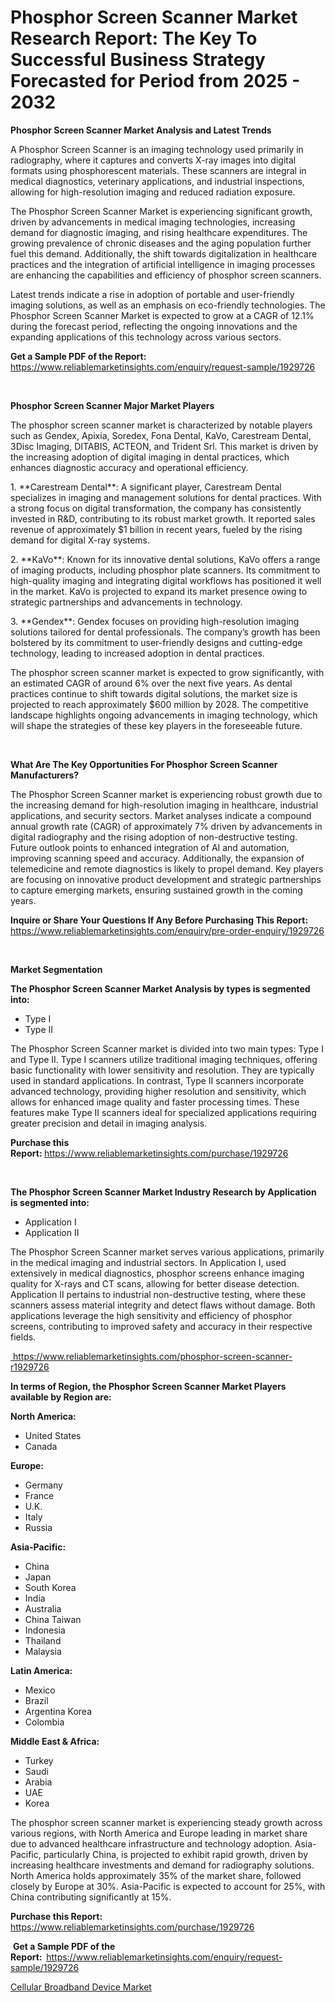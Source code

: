 <p><h1>Phosphor Screen Scanner Market Research Report: The Key To Successful Business Strategy Forecasted for Period from 2025 - 2032</h1></p><p><strong>Phosphor Screen Scanner Market Analysis and Latest Trends</strong></p>
<p><p>A Phosphor Screen Scanner is an imaging technology used primarily in radiography, where it captures and converts X-ray images into digital formats using phosphorescent materials. These scanners are integral in medical diagnostics, veterinary applications, and industrial inspections, allowing for high-resolution imaging and reduced radiation exposure.</p><p>The Phosphor Screen Scanner Market is experiencing significant growth, driven by advancements in medical imaging technologies, increasing demand for diagnostic imaging, and rising healthcare expenditures. The growing prevalence of chronic diseases and the aging population further fuel this demand. Additionally, the shift towards digitalization in healthcare practices and the integration of artificial intelligence in imaging processes are enhancing the capabilities and efficiency of phosphor screen scanners.</p><p>Latest trends indicate a rise in adoption of portable and user-friendly imaging solutions, as well as an emphasis on eco-friendly technologies. The Phosphor Screen Scanner Market is expected to grow at a CAGR of 12.1% during the forecast period, reflecting the ongoing innovations and the expanding applications of this technology across various sectors.</p></p>
<p><strong>Get a Sample PDF of the Report:&nbsp;</strong> <a href="https://www.reliablemarketinsights.com/enquiry/request-sample/1929726?utm_campaign=1938&utm_medium=2&utm_source=Github&utm_content=ia&utm_term=16012025&utm_id=phosphor-screen-scanner">https://www.reliablemarketinsights.com/enquiry/request-sample/1929726</a></p>
<p>&nbsp;</p>
<p><strong>Phosphor Screen Scanner Major Market Players</strong></p>
<p><p>The phosphor screen scanner market is characterized by notable players such as Gendex, Apixia, Soredex, Fona Dental, KaVo, Carestream Dental, 3Disc Imaging, DITABIS, ACTEON, and Trident Srl. This market is driven by the increasing adoption of digital imaging in dental practices, which enhances diagnostic accuracy and operational efficiency.</p><p>1. **Carestream Dental**: A significant player, Carestream Dental specializes in imaging and management solutions for dental practices. With a strong focus on digital transformation, the company has consistently invested in R&D, contributing to its robust market growth. It reported sales revenue of approximately $1 billion in recent years, fueled by the rising demand for digital X-ray systems.</p><p>2. **KaVo**: Known for its innovative dental solutions, KaVo offers a range of imaging products, including phosphor plate scanners. Its commitment to high-quality imaging and integrating digital workflows has positioned it well in the market. KaVo is projected to expand its market presence owing to strategic partnerships and advancements in technology.</p><p>3. **Gendex**: Gendex focuses on providing high-resolution imaging solutions tailored for dental professionals. The company’s growth has been bolstered by its commitment to user-friendly designs and cutting-edge technology, leading to increased adoption in dental practices.</p><p>The phosphor screen scanner market is expected to grow significantly, with an estimated CAGR of around 6% over the next five years. As dental practices continue to shift towards digital solutions, the market size is projected to reach approximately $600 million by 2028. The competitive landscape highlights ongoing advancements in imaging technology, which will shape the strategies of these key players in the foreseeable future.</p></p>
<p>&nbsp;</p>
<p><strong>What Are The Key Opportunities For Phosphor Screen Scanner Manufacturers?</strong></p>
<p><p>The Phosphor Screen Scanner market is experiencing robust growth due to the increasing demand for high-resolution imaging in healthcare, industrial applications, and security sectors. Market analyses indicate a compound annual growth rate (CAGR) of approximately 7% driven by advancements in digital radiography and the rising adoption of non-destructive testing. Future outlook points to enhanced integration of AI and automation, improving scanning speed and accuracy. Additionally, the expansion of telemedicine and remote diagnostics is likely to propel demand. Key players are focusing on innovative product development and strategic partnerships to capture emerging markets, ensuring sustained growth in the coming years.</p></p>
<p><strong>Inquire or Share Your Questions If Any Before Purchasing This Report:</strong> <a href="https://www.reliablemarketinsights.com/enquiry/pre-order-enquiry/1929726?utm_campaign=1938&utm_medium=2&utm_source=Github&utm_content=ia&utm_term=16012025&utm_id=phosphor-screen-scanner">https://www.reliablemarketinsights.com/enquiry/pre-order-enquiry/1929726</a></p>
<p>&nbsp;</p>
<p><strong>Market Segmentation</strong></p>
<p><strong>The Phosphor Screen Scanner Market Analysis by types is segmented into:</strong></p>
<p><ul><li>Type I</li><li>Type II</li></ul></p>
<p><p>The Phosphor Screen Scanner market is divided into two main types: Type I and Type II. Type I scanners utilize traditional imaging techniques, offering basic functionality with lower sensitivity and resolution. They are typically used in standard applications. In contrast, Type II scanners incorporate advanced technology, providing higher resolution and sensitivity, which allows for enhanced image quality and faster processing times. These features make Type II scanners ideal for specialized applications requiring greater precision and detail in imaging analysis.</p></p>
<p><strong>Purchase this Report:&nbsp;</strong><a href="https://www.reliablemarketinsights.com/purchase/1929726?utm_campaign=1938&utm_medium=2&utm_source=Github&utm_content=ia&utm_term=16012025&utm_id=phosphor-screen-scanner">https://www.reliablemarketinsights.com/purchase/1929726</a></p>
<p>&nbsp;</p>
<p><strong>The Phosphor Screen Scanner Market Industry Research by Application is segmented into:</strong></p>
<p><ul><li>Application I</li><li>Application II</li></ul></p>
<p><p>The Phosphor Screen Scanner market serves various applications, primarily in the medical imaging and industrial sectors. In Application I, used extensively in medical diagnostics, phosphor screens enhance imaging quality for X-rays and CT scans, allowing for better disease detection. Application II pertains to industrial non-destructive testing, where these scanners assess material integrity and detect flaws without damage. Both applications leverage the high sensitivity and efficiency of phosphor screens, contributing to improved safety and accuracy in their respective fields.</p></p>
<p><a href="https://www.reliablemarketinsights.com/phosphor-screen-scanner-r1929726?utm_campaign=1938&utm_medium=2&utm_source=Github&utm_content=ia&utm_term=16012025&utm_id=phosphor-screen-scanner">&nbsp;https://www.reliablemarketinsights.com/phosphor-screen-scanner-r1929726</a></p>
<p><strong>In terms of Region, the Phosphor Screen Scanner Market Players available by Region are:</strong></p>
<p>
    <p> <strong> North America: </strong>
        <ul>
            <li>United States</li>
            <li>Canada</li>
        </ul>
        </p> 
    <p> <strong> Europe: </strong>
        <ul>
            <li>Germany</li>
            <li>France</li>
            <li>U.K.</li>
            <li>Italy</li>
            <li>Russia</li>
        </ul>
        </p> 
    <p> <strong> Asia-Pacific: </strong>
        <ul>
            <li>China</li>
            <li>Japan</li>
            <li>South Korea</li>
            <li>India</li>
            <li>Australia</li>
            <li>China Taiwan</li>
            <li>Indonesia</li>
            <li>Thailand</li>
            <li>Malaysia</li>
        </ul>
        </p> 
    <p> <strong> Latin America: </strong>
        <ul>
            <li>Mexico</li>
            <li>Brazil</li>
            <li>Argentina Korea</li>
            <li>Colombia</li>
        </ul>
        </p> 
    <p> <strong> Middle East & Africa: </strong>
        <ul>
            <li>Turkey</li>
            <li>Saudi</li>
            <li>Arabia</li>
            <li>UAE</li>
            <li>Korea</li>
        </ul>
    </p>
    </p>
<p><p>The phosphor screen scanner market is experiencing steady growth across various regions, with North America and Europe leading in market share due to advanced healthcare infrastructure and technology adoption. Asia-Pacific, particularly China, is projected to exhibit rapid growth, driven by increasing healthcare investments and demand for radiography solutions. North America holds approximately 35% of the market share, followed closely by Europe at 30%. Asia-Pacific is expected to account for 25%, with China contributing significantly at 15%.</p></p>
<p><strong>Purchase this Report: </strong><a href="https://www.reliablemarketinsights.com/purchase/1929726?utm_campaign=1938&utm_medium=2&utm_source=Github&utm_content=ia&utm_term=16012025&utm_id=phosphor-screen-scanner">https://www.reliablemarketinsights.com/purchase/1929726</a></p>
<p>&nbsp;<strong>Get a Sample PDF of the Report:&nbsp;&nbsp;</strong><a href="https://www.reliablemarketinsights.com/enquiry/request-sample/1929726?utm_campaign=1938&utm_medium=2&utm_source=Github&utm_content=ia&utm_term=16012025&utm_id=phosphor-screen-scanner">https://www.reliablemarketinsights.com/enquiry/request-sample/1929726</a></p>
<p><strong></strong></p>
<p><p><a href="https://github.com/provorikovar/Market-Research-Report-List-6/blob/main/cellular-broadband-device-market.md?utm_campaign=1938&utm_medium=2&utm_source=Github&utm_content=ia&utm_term=16012025&utm_id=phosphor-screen-scanner">Cellular Broadband Device Market</a></p></p>
